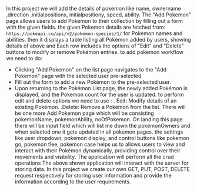  In this project we will add the details of pokemon like name, ownername ,direction ,initialpositionx, initialpositiony, speed, ability. 
 The "Add Pokemon" page allows users to add Pokemon to their collection by filling out a form with the given fields.
the given Pokemon details are fetched from: `https://pokeapi.co/api/v2/pokemon-species/1/` for Pokemon names and abilities.
then it displays a table listing all Pokémon added by users, showing details of above and Each row includes 
the options of "Edit" and "Delete" buttons to modify or remove Pokémon entries.
to add pokemon workflow we need to do: 
- Clicking "Add Pokemon" on the list page navigates to the "Add Pokemon" page with the selected user pre-selected.
- Fill out the form to add a new Pokémon to the pre-selected user.
- Upon returning to the Pokémon List page, the newly added Pokémon is displayed, and the Pokemon count for the user is updated.
to perform edit and delete options we need to use :
  . Edit: Modify details of an existing Pokémon.
  .Delete: Remove a Pokémon from the list.
  There will be one more Add Pokemon page which will be consisting pokemonName, pokemonAbility,
noOfPokemon. On landing this page there will be input field which will list me down the
pokemonOwners and when selected one it gets updated in all pokemon pages.
the settings like user dropdown, pokemon display, and control buttons like pokemon go, pokemon flee, pokemon case helps us to 
 allows users to view and interact with their Pokémon dynamically, providing control over their movements and visibility.
 The application will perform all the crud operations 
 The above shown application will interact with the server for storing data.
  In this project we create our own GET, PUT, POST, DELETE request respectively for storing user
information and provide the information according to the user requirements.

